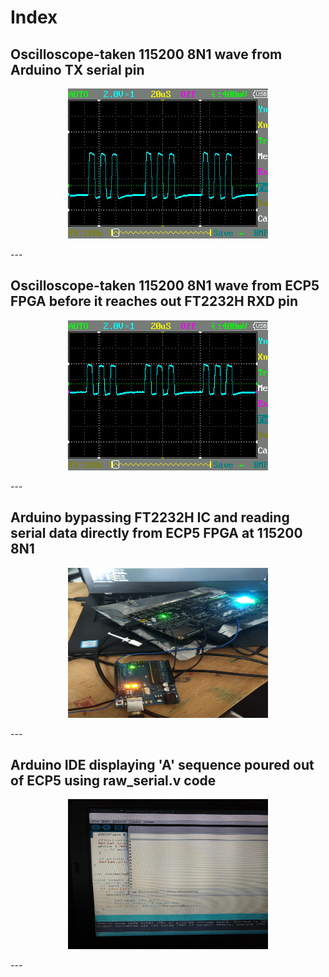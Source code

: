 # Index

## Oscilloscope-taken 115200 8N1 wave from Arduino TX serial pin
<p align="center">
  <img width="320" height="240" src="Arduino_115200_8N1_wave.jpg">
</p>
---

## Oscilloscope-taken 115200 8N1 wave from ECP5 FPGA before it reaches out FT2232H RXD pin
<p align="center">
  <img width="320" height="240" src="FPGA_ECP5_115200_8N1_wave.jpg">
</p>
---

## Arduino bypassing FT2232H IC and reading serial data directly from ECP5 FPGA at 115200 8N1
<p align="center">
  <img width="320" height="240" src="Read_Bypassing_FT2232H_w_Arduino.jpg">
</p>
---

## Arduino IDE displaying 'A' sequence poured out of ECP5 using raw_serial.v code
<p align="center">
  <img width="320" height="240" src="Arduino_IDE_read_output_from_FPGA.jpg">
</p>
---
